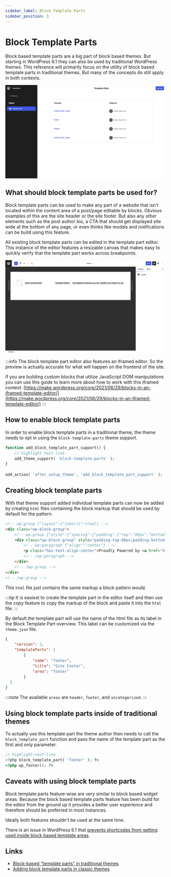 ```yaml
---
sidebar_label: Block Template Parts
sidebar_position: 3
---
```


# Block Template Parts

Block based template parts are a big part of block based themes. But starting in WordPress 6.1 they can also be used by traditional WordPress themes. This reference will primarily focus on the utility of block based template parts in traditional themes. But many of the concepts do still apply in both contexts.

![Block Templates List](../../static//img/block-template-parts.png)

## What should block template parts be used for?

Block template parts can be used to make any part of a website that isn't located within the content area of a post/page editable by blocks. Obvious examples of this are the site header or the site footer. But also any other elements such as the post author bio, a CTA that should get displayed site wide at the bottom of any page, or even thinks like modals and notifications can be build using this feature.

All existing block template parts can be edited in the template part editor. This instance of the editor features a resizable canvas that makes easy to quickly verify that the template part works across breakpoints.

![Block Template Editor](../../static//img/block-template-part-editor.png)

:::info
The block template part editor also features an iframed editor. So the preview is actually accurate for what will happen on the frontend of the site.

If you are building custom blocks that utilize JavaScript DOM manipulations you can use this guide to learn more about how to work with this iframed context: [https://make.wordpress.org/core/2021/06/29/blocks-in-an-iframed-template-editor/](https://make.wordpress.org/core/2021/06/29/blocks-in-an-iframed-template-editor/)
:::

## How to enable block template parts

In order to enable block template parts in a traditional theme, the theme needs to opt in using the `block-template-parts` theme support.

```php title="function.php"
function add_block_template_part_support() {
	// highlight-next-line
    add_theme_support( 'block-template-parts' );
}
 
add_action( 'after_setup_theme', 'add_block_template_part_support' );
```

## Creating block template parts

With that theme support added individual template parts can now be added by creating `html` files containing the block markup that should be used by default for the pattern.

```html title="/parts/footer.html"
<!-- wp:group {"layout":{"inherit":true}} -->
<div class="wp-block-group">
    <!-- wp:group {"style":{"spacing":{"padding":{"top":"80px","bottom":"30px"}}}} -->
    <div class="wp-block-group" style="padding-top:80px;padding-bottom:30px">
        <!-- wp:paragraph {"align":"center"} -->
        <p class="has-text-align-center">Proudly Powered by <a href="https://wordpress.org" rel="nofollow">WordPress</a></p>
        <!-- /wp:paragraph -->
    </div>
    <!-- /wp:group -->
</div>
<!-- /wp:group -->
```

This `html` file just contains the same markup a block pattern would.

:::tip
It is easiest to create the template part in the editor itself and then use the copy feature to copy the markup of the block and paste it into the `html` file.
:::

By default the template part will use the name of the html file as its label in the Block Template Part overview. This label can be customized via the `theme.json` file.

```json title="theme.json"
{
	"version": 2,
	"templateParts": [
		{
			"name": "footer",
			"title": "Site Footer",
			"area": "footer"
		}
  ]
}
```

:::note
The available `areas` are `header`, `footer`, and `uncategorized`.
:::

## Using block template parts inside of traditional themes

To actually use this template part the theme author then needs to call the `block_template_part` function and pass the name of the template part as the first and only parameter.

```php title="footer.php"
// highlight-next-line
<?php block_template_part( 'footer' ); ?>
<?php wp_footer(); ?>
```

## Caveats with using block template parts

Block template parts feature-wise are very similar to block based widget areas. Because the block based template parts feature has been build for the editor from the ground up it provides a better user experience and therefore should be preferred in most instances.

Ideally both features shouldn't be used at the same time.

There is an issue in WordPress 6.1 that [prevents shortcodes from getting used inside block based template areas](https://core.trac.wordpress.org/ticket/56780).

## Links

- [Block-based “template parts” in traditional themes](https://make.wordpress.org/core/2022/10/04/block-based-template-parts-in-traditional-themes/)
- [Adding block template parts in classic themes](https://developer.wordpress.org/themes/block-themes/converting-a-classic-theme-to-a-block-theme/#adding-block-template-parts-in-classic-themes)
